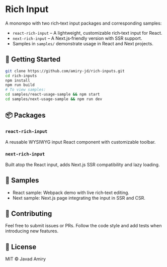 # Rich Input

A monorepo with two rich‑text input packages and corresponding samples:

- `react-rich-input` – A lightweight, customizable rich‑text input for React.
- `next-rich-input` – A Next.js‑friendly version with SSR support.
- Samples in `samples/` demonstrate usage in React and Next projects.

## 🧰 Getting Started

```bash
git clone https://github.com/amiry-jd/rich-inputs.git
cd rich-inputs
npm install
npm run build
# To view samples:
cd samples/react-usage-sample && npm start
cd samples/next-usage-sample && npm run dev
```

## 📦 Packages

### `react-rich-input`

A reusable WYSIWYG input React component with customizable toolbar.

### `next-rich-input`

Built atop the React input, adds Next.js SSR compatibility and lazy loading.

## 🧪 Samples

- React sample: Webpack demo with live rich‑text editing.
- Next sample: Next.js page integrating the input in SSR and CSR.

## 🤝 Contributing

Feel free to submit issues or PRs. Follow the code style and add tests when introducing new features.

## 📃 License

MIT © Javad Amiry
